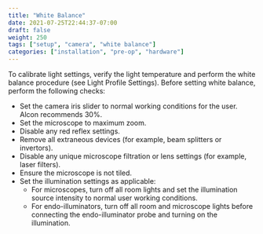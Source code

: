 ```yaml
---
title: "White Balance"
date: 2021-07-25T22:44:37-07:00
draft: false
weight: 250
tags: ["setup", "camera", "white balance"]
categories: ["installation", "pre-op", "hardware"]
---
```


To calibrate light settings, verify the light temperature and perform the white balance procedure (see Light Profile Settings). Before setting white balance, perform the following checks:

* Set the camera iris slider to normal working conditions for the user. Alcon recommends 30%.
* Set the microscope to maximum zoom.
* Disable any red reflex settings.
* Remove all extraneous devices (for example, beam splitters or invertors).
* Disable any unique microscope filtration or lens settings (for example, laser filters).
* Ensure the microscope is not tiled.
* Set the illumination settings as applicable:
    * For microscopes, turn off all room lights and set the illumination source intensity to normal user working conditions.
    * For endo-illuminators, turn off all room and microscope lights before connecting the endo-illuminator probe and turning on the illumination.
